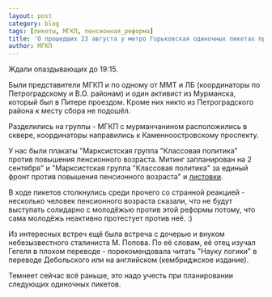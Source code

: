 ```yaml
---
layout: post
category: blog
tags: [пикеты, МГКП, пенсионная_реформа]
title: 'О прошедших 23 августа у метро Горьковская одиночных пикетах против пенсионной реформы'
author: МГКП
---
```


Ждали опаздывающих до 19:15.

Были представители МГКП и по одному от ММТ и ЛБ (координаторы по Петроградскому и В.О. районам) и один активист из Мурманска, который был в Питере проездом. Кроме них никто из Петроградского района к месту сбора не подошёл.

Разделились на группы - МГКП с мурманчанином расположились в сквере, координаторы направились к Каменноостровскому проспекту.

У нас были плакаты "Марксистская группа "Классовая политика" против повышения пенсионного возраста. Митинг запланирован на 2 сентября" и "Марксистская группа "Классовая политика" за единый фронт против повышения пенсионного возраста" и [листовки](https://mgkp.github.io/blog/2018/08/22/leaflet).

В ходе пикетов столкнулись среди прочего со странной реакцией - несколько человек пенсионного возраста сказали, что не будут выступать солидарно с молодёжью против этой реформы потому, что сама молодёжь неактивно протестует против неё. :)

Из интересных встреч ещё была встреча с дочерью и внуком небезызвестного сталиниста М. Попова. По её словам, её отец изучал Гегеля в плохом переводе - порекомендовала читать "Науку логики" в переводе Дебольского или на английском (кембриджское издание).

Темнеет сейчас всё раньше, это надо учесть при планировании следующих одиночных пикетов.